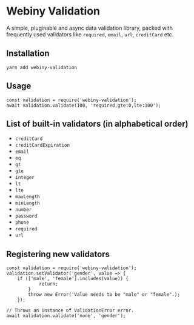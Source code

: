 # Webiny Validation

A simple, pluginable and async data validation library, packed with frequently used validators like `required`, `email`, `url`, `creditCard` etc.

## Installation
`yarn add webiny-validation`

## Usage
```
const validation = require('webiny-validation');
await validation.validate(100, 'required,gte:0,lte:100');
```

## List of built-in validators (in alphabetical order)

- `creditCard`
- `creditCardExpiration`
- `email`
- `eq`
- `gt`
- `gte`
- `integer`
- `lt`
- `lte`
- `maxLength`
- `minLength`
- `number`
- `password`
- `phone`
- `required`
- `url`


## Registering new validators

```
const validation = require('webiny-validation');
validation.setValidator('gender', value => {
    if (['male', 'female'].includes(value)) {
            return;
        }
        throw new Error('Value needs to be "male" or "female".);
    });
    
// Throws an instance of ValidationError error.
await validation.validate('none', 'gender'); 
```
